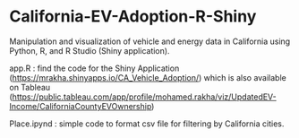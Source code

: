 # California-EV-Adoption-R-Shiny

Manipulation and visualization of vehicle and energy data in California using Python, R, and R Studio (Shiny application).

app.R : find the code for the Shiny Application (https://mrakha.shinyapps.io/CA_Vehicle_Adoption/) which is also available on Tableau (https://public.tableau.com/app/profile/mohamed.rakha/viz/UpdatedEV-Income/CaliforniaCountyEVOwnership)

Place.ipynd : simple code to format csv file for filtering by California cities.
